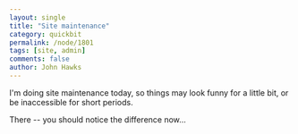 ```yaml
---
layout: single 
title: "Site maintenance" 
category: quickbit
permalink: /node/1801
tags: [site, admin] 
comments: false 
author: John Hawks 
---
```


I'm doing site maintenance today, so things may look funny for a little bit, or be inaccessible for short periods. 

There -- you should notice the difference now...

